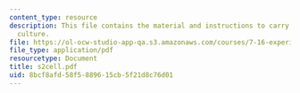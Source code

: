 ```yaml
---
content_type: resource
description: This file contains the material and instructions to carry out S2 cell
  culture.
file: https://ol-ocw-studio-app-qa.s3.amazonaws.com/courses/7-16-experimental-molecular-biology-biotechnology-ii-spring-2005/8bcf8afd58f5889615cb5f21d8c76d01_s2cell.pdf
file_type: application/pdf
resourcetype: Document
title: s2cell.pdf
uid: 8bcf8afd-58f5-8896-15cb-5f21d8c76d01
---
```

